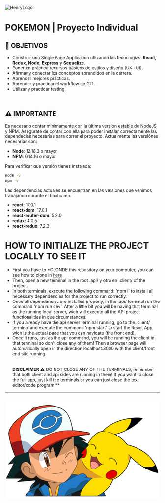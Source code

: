 ![HenryLogo](https://d31uz8lwfmyn8g.cloudfront.net/Assets/logo-henry-white-lg.png)

# **POKEMON** | Proyecto Individual

## **📌 OBJETIVOS**

-  Construir una Single Page Application utlizando las tecnologías: **React**, **Redux**, **Node**, **Express** y **Sequelize**.
-  Poner en práctica recursos básicos de estilos y diseño (UX : UI).
-  Afirmar y conectar los conceptos aprendidos en la carrera.
-  Aprender mejores prácticas.
-  Aprender y practicar el workflow de GIT.
-  Utilizar y practicar testing.

<br />


## **⚠️ IMPORTANTE**

Es necesario contar minimamente con la última versión estable de NodeJS y NPM. Asegúrate de contar con ella para poder instalar correctamente las dependecias necesarias para correr el proyecto. Actualmente las versiónes necesarias son:

-  **Node**: 12.18.3 o mayor
-  **NPM**: 6.14.16 o mayor

Para verificar que versión tienes instalada:

```bash
node -v
npm -v
```
 Las dependencias actuales se encuentran en las versiones que venimos trabajando durante el bootcamp.

-  **react**: 17.0.1
-  **react-dom**: 17.0.1
-  **react-router-dom**: 5.2.0
-  **redux**: 4.0.5
-  **react-redux**: 7.2.3

# **HOW TO INITIALIZE THE PROJECT LOCALLY TO SEE IT**
   
   - First you have to *CLONDE this repository on your computer, you can see how to clone in [here](https://docs.github.com/en/repositories/creating-and-managing-repositories/cloning-a-repository)
    <br/>
   - Then, open a new terminal in the root .api/ y otra en .client/ of the project.
    <br/>
   - In both terminals, execute the following command: 'npm i' to install all necessary dependencies for the project to run correctly.
    <br/>
  - Once all dependencies are installed properly, in the .api/ terminal run the command 'npm run dev'. After a little bit you will be having that terminal as the running local server, wich will execute all the API project functionalities in due circumstances.
      <br/>
  - If you already have the api server terminal running, go to the .client/ terminal and execute the command 'npm start' to start the React App, wich is the actual page that you can navigate (the front end).
      <br/>
  - Once it runs, just as the api command, you will be running the client in that terminal so don't close any of them! Then a browser page will automatically open in the direction localhost:3000 with the client/front end site running.
      <br/>
          <br/>
              <br/>
   **DISCLAIMER** ⚠ DO NOT CLOSE ANY OF THE TERMINALS, remember that both client and api sides are running in them! If you want to close the full app, just kill the terminals or you can just close the text editor/code program **
---

<br />

<img src="./pokemon.png" alt="" />
